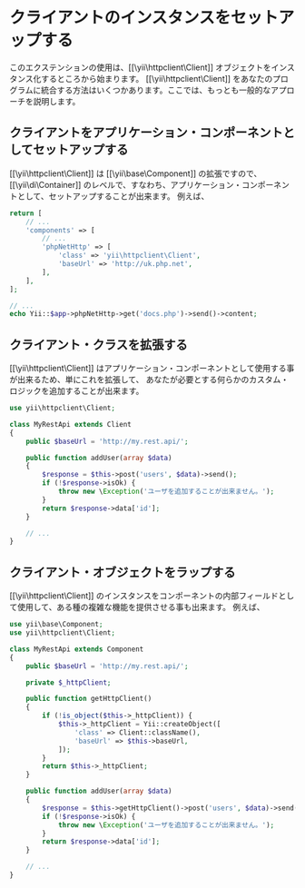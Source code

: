クライアントのインスタンスをセットアップする
============================================

このエクステンションの使用は、[[\yii\httpclient\Client]] オブジェクトをインスタンス化するところから始まります。
[[\yii\httpclient\Client]] をあなたのプログラムに統合する方法はいくつかあります。ここでは、もっとも一般的なアプローチを説明します。


## クライアントをアプリケーション・コンポーネントとしてセットアップする

[[\yii\httpclient\Client]] は [[\yii\base\Component]] の拡張ですので、[[\yii\di\Container]] のレベルで、すなわち、アプリケーション・コンポーネントとして、セットアップすることが出来ます。
例えば、

```php
return [
    // ...
    'components' => [
        // ...
        'phpNetHttp' => [
            'class' => 'yii\httpclient\Client',
            'baseUrl' => 'http://uk.php.net',
        ],
    ],
];

// ...
echo Yii::$app->phpNetHttp->get('docs.php')->send()->content;
```


## クライアント・クラスを拡張する

[[\yii\httpclient\Client]] はアプリケーション・コンポーネントとして使用する事が出来るため、単にこれを拡張して、
あなたが必要とする何らかのカスタム・ロジックを追加することが出来ます。

```php
use yii\httpclient\Client;

class MyRestApi extends Client
{
    public $baseUrl = 'http://my.rest.api/';

    public function addUser(array $data)
    {
        $response = $this->post('users', $data)->send();
        if (!$response->isOk) {
            throw new \Exception('ユーザを追加することが出来ません。');
        }
        return $response->data['id'];
    }

    // ...
}
```


## クライアント・オブジェクトをラップする

[[\yii\httpclient\Client]] のインスタンスをコンポーネントの内部フィールドとして使用して、ある種の複雑な機能を提供させる事も出来ます。
例えば、

```php
use yii\base\Component;
use yii\httpclient\Client;

class MyRestApi extends Component
{
    public $baseUrl = 'http://my.rest.api/';

    private $_httpClient;

    public function getHttpClient()
    {
        if (!is_object($this->_httpClient)) {
            $this->_httpClient = Yii::createObject([
                'class' => Client::className(),
                'baseUrl' => $this->baseUrl,
            ]);
        }
        return $this->_httpClient;
    }

    public function addUser(array $data)
    {
        $response = $this->getHttpClient()->post('users', $data)->send();
        if (!$response->isOk) {
            throw new \Exception('ユーザを追加することが出来ません。');
        }
        return $response->data['id'];
    }

    // ...
}
```
